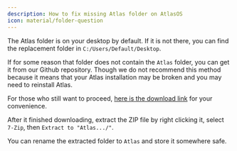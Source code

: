 ```yaml
---
description: How to fix missing Atlas folder on AtlasOS
icon: material/folder-question
---
```


The Atlas folder is on your desktop by default. If it is not there, you can find the replacement folder in `C:/Users/Default/Desktop`.

If for some reason that folder does not contain the `Atlas` folder, you can get it from our Github repository. Though we do not recommend this method because it means that your Atlas installation may be broken and you may need to reinstall Atlas.

For those who still want to proceed, [here is the download link](https://download-directory.github.io/?url=https%3A%2F%2Fgithub.com%2FAtlas-OS%2FAtlas%2Ftree%2Fmain%2Fsrc%2Fplaybook%2FExecutables%2FAtlasDesktop) for your convenience.

After it finished downloading, extract the ZIP file by right clicking it, select `7-Zip`, then `Extract to "Atlas.../"`.

You can rename the extracted folder to `Atlas` and store it somewhere safe.
